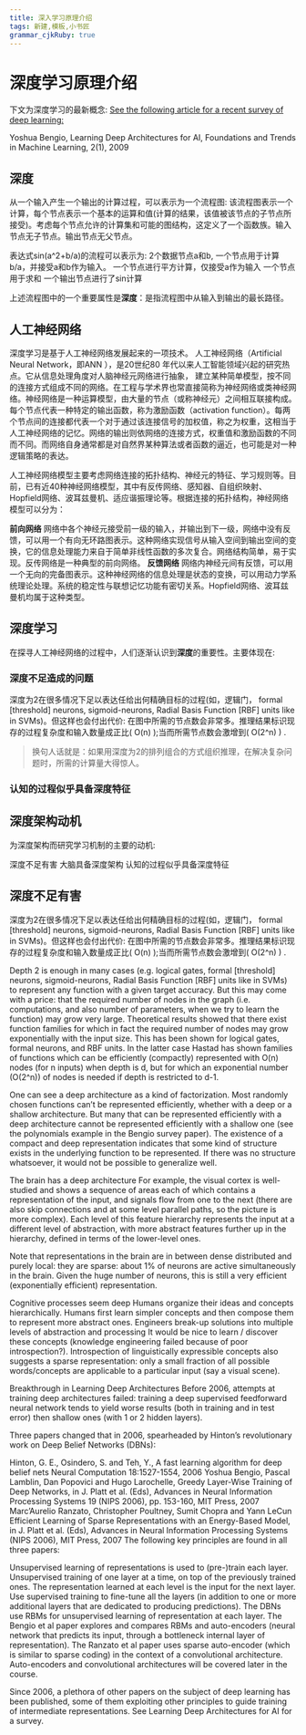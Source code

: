 ```yaml
---
title: 深入学习原理介绍
tags: 新建,模板,小书匠
grammar_cjkRuby: true
---
```



# 深度学习原理介绍
下文为深度学习的最新概念:
[See the following article for a recent survey of deep learning:][1]

Yoshua Bengio, Learning Deep Architectures for AI, Foundations and Trends in Machine Learning, 2(1), 2009

## 深度
从一个输入产生一个输出的计算过程，可以表示为一个流程图: 该流程图表示一个计算，每个节点表示一个基本的运算和值(计算的结果，该值被该节点的子节点所接受)。考虑每个节点允许的计算集和可能的图结构，这定义了一个函数族。输入节点无子节点。输出节点无父节点。

表达式sin(a^2+b/a)的流程可以表示为: 
	2个数据节点a和b, 一个节点用于计算 b/a，并接受a和b作为输入。
	一个节点进行平方计算，仅接受a作为输入
	一个节点用于求和
	一个输出节点进行了sin计算

上述流程图中的一个重要属性是**深度**：是指流程图中从输入到输出的最长路径。

## 人工神经网络
深度学习是基于人工神经网络发展起来的一项技术。
人工神经网络（Artificial Neural Network，即ANN ），是20世纪80 年代以来人工智能领域兴起的研究热点。它从信息处理角度对人脑神经元网络进行抽象， 建立某种简单模型，按不同的连接方式组成不同的网络。在工程与学术界也常直接简称为神经网络或类神经网络。神经网络是一种运算模型，由大量的节点（或称神经元）之间相互联接构成。每个节点代表一种特定的输出函数，称为激励函数（activation function）。每两个节点间的连接都代表一个对于通过该连接信号的加权值，称之为权重，这相当于人工神经网络的记忆。网络的输出则依网络的连接方式，权重值和激励函数的不同而不同。而网络自身通常都是对自然界某种算法或者函数的逼近，也可能是对一种逻辑策略的表达。

人工神经网络模型主要考虑网络连接的拓扑结构、神经元的特征、学习规则等。目前，已有近40种神经网络模型，其中有反传网络、感知器、自组织映射、Hopfield网络、波耳兹曼机、适应谐振理论等。根据连接的拓扑结构，神经网络模型可以分为：

**前向网络**
网络中各个神经元接受前一级的输入，并输出到下一级，网络中没有反馈，可以用一个有向无环路图表示。这种网络实现信号从输入空间到输出空间的变换，它的信息处理能力来自于简单非线性函数的多次复合。网络结构简单，易于实现。反传网络是一种典型的前向网络。
**反馈网络**
网络内神经元间有反馈，可以用一个无向的完备图表示。这种神经网络的信息处理是状态的变换，可以用动力学系统理论处理。系统的稳定性与联想记忆功能有密切关系。Hopfield网络、波耳兹曼机均属于这种类型。

## 深度学习
在探寻人工神经网络的过程中，人们逐渐认识到**深度**的重要性。主要体现在:

### 深度不足造成的问题
深度为2在很多情况下足以表达任给出何精确目标的过程(如，逻辑门， formal [threshold] neurons, sigmoid-neurons, Radial Basis Function [RBF] units like in SVMs)。但这样也会付出代价: 在图中所需的节点数会非常多。推理结果标识现存的过程复杂度和输入数量成正比( O(n) );当而所需节点数会激增到( O(2^n) ) .

> 换句人话就是：如果用深度为2的排列组合的方式组织推理，在解决复杂问题时，所需的计算量大得惊人。

### 认知的过程似乎具备深度特征


## 深度架构动机
为深度架构而研究学习机制的主要的动机:

深度不足有害
大脑具备深度架构
认知的过程似乎具备深度特征

## 深度不足有害
深度为2在很多情况下足以表达任给出何精确目标的过程(如，逻辑门， formal [threshold] neurons, sigmoid-neurons, Radial Basis Function [RBF] units like in SVMs)。但这样也会付出代价: 在图中所需的节点数会非常多。推理结果标识现存的过程复杂度和输入数量成正比( O(n) );当而所需节点数会激增到( O(2^n) ) .

Depth 2 is enough in many cases (e.g. logical gates, formal [threshold] neurons, sigmoid-neurons, Radial Basis Function [RBF] units like in SVMs) to represent any function with a given target accuracy. But this may come with a price: that the required number of nodes in the graph (i.e. computations, and also number of parameters, when we try to learn the function) may grow very large. Theoretical results showed that there exist function families for which in fact the required number of nodes may grow exponentially with the input size. This has been shown for logical gates, formal neurons, and RBF units. In the latter case Hastad has shown families of functions which can be efficiently (compactly) represented with O(n) nodes (for n inputs) when depth is d, but for which an exponential number (O(2^n)) of nodes is needed if depth is restricted to d-1.

One can see a deep architecture as a kind of factorization. Most randomly chosen functions can’t be represented efficiently, whether with a deep or a shallow architecture. But many that can be represented efficiently with a deep architecture cannot be represented efficiently with a shallow one (see the polynomials example in the Bengio survey paper). The existence of a compact and deep representation indicates that some kind of structure exists in the underlying function to be represented. If there was no structure whatsoever, it would not be possible to generalize well.

The brain has a deep architecture
For example, the visual cortex is well-studied and shows a sequence of areas each of which contains a representation of the input, and signals flow from one to the next (there are also skip connections and at some level parallel paths, so the picture is more complex). Each level of this feature hierarchy represents the input at a different level of abstraction, with more abstract features further up in the hierarchy, defined in terms of the lower-level ones.

Note that representations in the brain are in between dense distributed and purely local: they are sparse: about 1% of neurons are active simultaneously in the brain. Given the huge number of neurons, this is still a very efficient (exponentially efficient) representation.

Cognitive processes seem deep
Humans organize their ideas and concepts hierarchically.
Humans first learn simpler concepts and then compose them to represent more abstract ones.
Engineers break-up solutions into multiple levels of abstraction and processing
It would be nice to learn / discover these concepts (knowledge engineering failed because of poor introspection?). Introspection of linguistically expressible concepts also suggests a sparse representation: only a small fraction of all possible words/concepts are applicable to a particular input (say a visual scene).

Breakthrough in Learning Deep Architectures
Before 2006, attempts at training deep architectures failed: training a deep supervised feedforward neural network tends to yield worse results (both in training and in test error) then shallow ones (with 1 or 2 hidden layers).

Three papers changed that in 2006, spearheaded by Hinton’s revolutionary work on Deep Belief Networks (DBNs):

Hinton, G. E., Osindero, S. and Teh, Y., A fast learning algorithm for deep belief nets Neural Computation 18:1527-1554, 2006
Yoshua Bengio, Pascal Lamblin, Dan Popovici and Hugo Larochelle, Greedy Layer-Wise Training of Deep Networks, in J. Platt et al. (Eds), Advances in Neural Information Processing Systems 19 (NIPS 2006), pp. 153-160, MIT Press, 2007
Marc’Aurelio Ranzato, Christopher Poultney, Sumit Chopra and Yann LeCun Efficient Learning of Sparse Representations with an Energy-Based Model, in J. Platt et al. (Eds), Advances in Neural Information Processing Systems (NIPS 2006), MIT Press, 2007
The following key principles are found in all three papers:

Unsupervised learning of representations is used to (pre-)train each layer.
Unsupervised training of one layer at a time, on top of the previously trained ones. The representation learned at each level is the input for the next layer.
Use supervised training to fine-tune all the layers (in addition to one or more additional layers that are dedicated to producing predictions).
The DBNs use RBMs for unsupervised learning of representation at each layer. The Bengio et al paper explores and compares RBMs and auto-encoders (neural network that predicts its input, through a bottleneck internal layer of representation). The Ranzato et al paper uses sparse auto-encoder (which is similar to sparse coding) in the context of a convolutional architecture. Auto-encoders and convolutional architectures will be covered later in the course.

Since 2006, a plethora of other papers on the subject of deep learning has been published, some of them exploiting other principles to guide training of intermediate representations. See Learning Deep Architectures for AI for a survey.


  [1]: http://www.iro.umontreal.ca/~lisa/publications2/index.php/publications/show/239